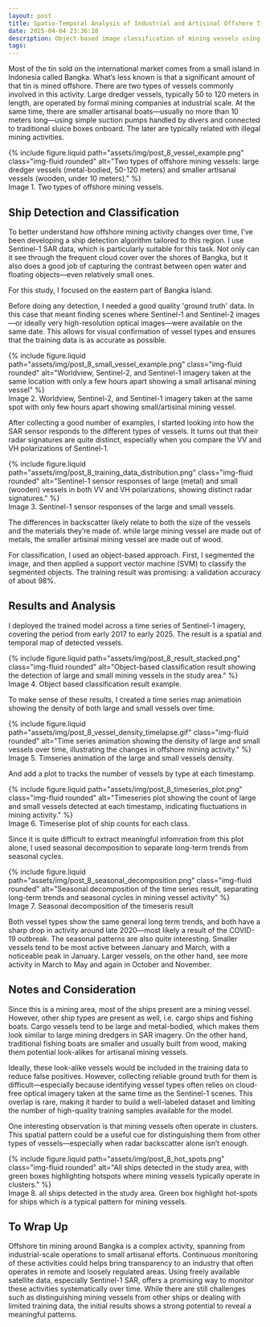 ```yaml
---
layout: post
title: Spatio-Temporal Analysis of Industrial and Artisinal Offshore Tin Mining Vessel
date: 2025-04-04 23:36:10
description: Object-based image classification of mining vessels using Sentinel-1 timeseries.
tags: 
---
```


Most of the tin sold on the international market comes from a small island in Indonesia called Bangka. What’s less known is that a significant amount of that tin is mined offshore. There are two types of vessels commonly involved in this activity. Large dredger vessels, typically 50 to 120 meters in length, are operated by formal mining companies at industrial scale. At the same time, there are smaller artisanal boats—usually no more than 10 meters long—using simple suction pumps handled by divers and connected to traditional sluice boxes onboard. The later are typically related with illegal mining activities.

<div class="row mt-3">
    <div class="col-sm mt-3 mt-md-0">
        {% include figure.liquid 
            path="assets/img/post_8_vessel_example.png" 
            class="img-fluid rounded" 
            alt="Two types of offshore mining vessels: large dredger vessels (metal-bodied, 50-120 meters) and smaller artisanal vessels (wooden, under 10 meters)."
        %}
    </div>
</div>
<div class="caption">
    Image 1. Two types of offshore mining vessels.
</div>


## Ship Detection and Classification

To better understand how offshore mining activity changes over time, I’ve been developing a ship detection algorithm tailored to this region. I use Sentinel-1 SAR data, which is particularly suitable for this task. Not only can it see through the frequent cloud cover over the shores of Bangka, but it also does a good job of capturing the contrast between open water and floating objects—even relatively small ones.

For this study, I focused on the eastern part of Bangka Island.

Before doing any detection, I needed a good quality 'ground truth' data. In this case that meant finding scenes where Sentinel-1 and Sentinel-2 images—or ideally very high-resolution optical images—were available on the same date. This allows for visual confirmation of vessel types and ensures that the training data is as accurate as possible.

<div class="row mt-3">
    <div class="col-sm mt-3 mt-md-0">
        {% include figure.liquid 
            path="assets/img/post_8_small_vessel_example.png" 
            class="img-fluid rounded" 
            alt="Worldview, Sentinel-2, and Sentinel-1 imagery taken at the same location with only a few hours apart showing a small artisanal mining vessel"
        %}
    </div>
</div>
<div class="caption">
    Image 2. Worldview, Sentinel-2, and Sentinel-1 imagery taken at the same spot with only few hours apart showing small/artisinal mining vessel.
</div>

After collecting a good number of examples, I started looking into how the SAR sensor responds to the different types of vessels. It turns out that their radar signatures are quite distinct, especially when you compare the VV and VH polarizations of Sentinel-1.

<div class="row mt-3">
    <div class="col-sm mt-3 mt-md-0">
        {% include figure.liquid 
            path="assets/img/post_8_training_data_distribution.png" 
            class="img-fluid rounded" 
            alt="Sentinel-1 sensor responses of large (metal) and small (wooden) vessels in both VV and VH polarizations, showing distinct radar signatures."
        %}
    </div>
</div>
<div class="caption">
    Image 3. Sentinel-1 sensor responses of the large and small vessels.
</div>

The differences in backscatter likely relate to both the size of the vessels and the materials they’re made of. while large mining vessel are made out of metals, the smaller artisinal mining vessel are made out of wood.

For classification, I used an object-based approach. First, I segmented the image, and then applied a support vector machine (SVM) to classify the segmented objects. The training result was promising: a validation accuracy of about 98%.


## Results and Analysis

I deployed the trained model across a time series of Sentinel-1 imagery, covering the period from early 2017 to early 2025. The result is a spatial and temporal map of detected vessels.

<div class="row mt-3">
    <div class="col-sm mt-3 mt-md-0">
        {% include figure.liquid 
            path="assets/img/post_8_result_stacked.png" 
            class="img-fluid rounded" 
            alt="Object-based classification result showing the detection of large and small mining vessels in the study area."
        %}
    </div>
</div>
<div class="caption">
    Image 4. Object based classification result example.
</div>

To make sense of these results, I created a time series map animatioin showing the density of both large and small vessels over time.

<div class="row mt-3">
    <div class="col-sm mt-3 mt-md-0">
        {% include figure.liquid 
            path="assets/img/post_8_vessel_density_timelapse.gif" 
            class="img-fluid rounded" 
            alt="Time series animation showing the density of large and small vessels over time, illustrating the changes in offshore mining activity."
        %}
    </div>
</div>
<div class="caption">
    Image 5. Timseries animation of the large and small vessels density.
</div>


And add a plot to tracks the number of vessels by type at each timestamp.

<div class="row mt-3">
    <div class="col-sm mt-3 mt-md-0">
        {% include figure.liquid 
            path="assets/img/post_8_timeseries_plot.png" 
            class="img-fluid rounded" 
            alt="Timeseries plot showing the count of large and small vessels detected at each timestamp, indicating fluctuations in mining activity."
        %}
    </div>
</div>
<div class="caption">
    Image 6. Timeserise plot of ship counts for each class.
</div>

Since it is quite difficult to extract meaningful infomration from this plot alone, I used seasonal decomposition to separate long-term trends from seasonal cycles.

<div class="row mt-3">
    <div class="col-sm mt-3 mt-md-0">
        {% include figure.liquid 
            path="assets/img/post_8_seasonal_decomposition.png" 
            class="img-fluid rounded" 
            alt="Seasonal decomposition of the time series result, separating long-term trends and seasonal cycles in mining vessel activity"
        %}
    </div>
</div>
<div class="caption">
    Image 7. Seasonal decomposition of the timeseris result
</div>

Both vessel types show the same general long term trends, and both have a sharp drop in activity around late 2020—most likely a result of the COVID-19 outbreak. The seasonal patterns are also quite interesting. Smaller vessels tend to be most active between January and March, with a noticeable peak in January. Larger vessels, on the other hand, see more activity in March to May and again in October and November.


## Notes and Consideration

Since this is a mining area, most of the ships present are a mining vessel. However, other ship types are present as well, i.e. cargo ships and fishing boats. Cargo vessels tend to be large and metal-bodied, which makes them look similar to large mining dredgers in SAR imagery. On the other hand, traditional fishing boats are smaller and usually built from wood, making them potential look-alikes for artisanal mining vessels.

Ideally, these look-alike vessels would be included in the training data to reduce false positives. However, collecting reliable ground truth for them is difficult—especially because identifying vessel types often relies on cloud-free optical imagery taken at the same time as the Sentinel-1 scenes. This overlap is rare, making it harder to build a well-labeled dataset and limiting the number of high-quality training samples available for the model.

One interesting observation is that mining vessels often operate in clusters. This spatial pattern could be a useful cue for distinguishing them from other types of vessels—especially when radar backscatter alone isn’t enough.

<div class="row mt-3">
    <div class="col-sm mt-3 mt-md-0">
        {% include figure.liquid 
            path="assets/img/post_8_hot_spots.png" 
            class="img-fluid rounded" 
            alt="All ships detected in the study area, with green boxes highlighting hotspots where mining vessels typically operate in clusters."
        %}
    </div>
</div>
<div class="caption">
    Image 8. all ships detected in the study area. Green box highlight hot-spots for ships which is a typical pattern for mining vessels.
</div>


## To Wrap Up

Offshore tin mining around Bangka is a complex activity, spanning from industrial-scale operations to small artisanal efforts. Continuous monitoring of these activities could helps bring transparency to an industry that often operates in remote and loosely regulated areas. Using freely available satellite data, especially Sentinel-1 SAR, offers a promising way to monitor these activities systematically over time. While there are still challenges such as distinguishing mining vessels from other ships or dealing with limited training data, the initial results shows a strong potential to reveal a meaningful patterns.

